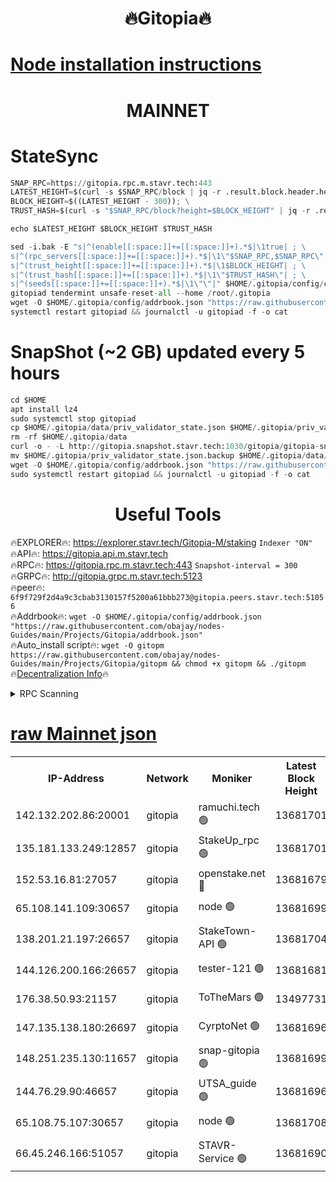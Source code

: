<h1 align="center"> 🔥Gitopia🔥</h1>

[Node installation instructions](https://github.com/obajay/nodes-Guides/tree/main/Projects/Gitopia)
=

<h1 align="center"> MAINNET</h1>

# StateSync
```python
SNAP_RPC=https://gitopia.rpc.m.stavr.tech:443
LATEST_HEIGHT=$(curl -s $SNAP_RPC/block | jq -r .result.block.header.height); \
BLOCK_HEIGHT=$((LATEST_HEIGHT - 300)); \
TRUST_HASH=$(curl -s "$SNAP_RPC/block?height=$BLOCK_HEIGHT" | jq -r .result.block_id.hash)

echo $LATEST_HEIGHT $BLOCK_HEIGHT $TRUST_HASH

sed -i.bak -E "s|^(enable[[:space:]]+=[[:space:]]+).*$|\1true| ; \
s|^(rpc_servers[[:space:]]+=[[:space:]]+).*$|\1\"$SNAP_RPC,$SNAP_RPC\"| ; \
s|^(trust_height[[:space:]]+=[[:space:]]+).*$|\1$BLOCK_HEIGHT| ; \
s|^(trust_hash[[:space:]]+=[[:space:]]+).*$|\1\"$TRUST_HASH\"| ; \
s|^(seeds[[:space:]]+=[[:space:]]+).*$|\1\"\"|" $HOME/.gitopia/config/config.toml
gitopiad tendermint unsafe-reset-all --home /root/.gitopia
wget -O $HOME/.gitopia/config/addrbook.json "https://raw.githubusercontent.com/obajay/nodes-Guides/main/Projects/Gitopia/addrbook.json"
systemctl restart gitopiad && journalctl -u gitopiad -f -o cat
```
# SnapShot (~2 GB) updated every 5 hours
```python
cd $HOME
apt install lz4
sudo systemctl stop gitopiad
cp $HOME/.gitopia/data/priv_validator_state.json $HOME/.gitopia/priv_validator_state.json.backup
rm -rf $HOME/.gitopia/data
curl -o - -L http://gitopia.snapshot.stavr.tech:1030/gitopia/gitopia-snap.tar.lz4 | lz4 -c -d - | tar -x -C $HOME/.gitopia --strip-components 2
mv $HOME/.gitopia/priv_validator_state.json.backup $HOME/.gitopia/data/priv_validator_state.json
wget -O $HOME/.gitopia/config/addrbook.json "https://raw.githubusercontent.com/obajay/nodes-Guides/main/Projects/Gitopia/addrbook.json"
sudo systemctl restart gitopiad && journalctl -u gitopiad -f -o cat
```
 <h1 align="center"> Useful Tools</h1>

🔥EXPLORER🔥:      https://explorer.stavr.tech/Gitopia-M/staking  `Indexer "ON"` \
🔥API🔥: 			 		 https://gitopia.api.m.stavr.tech \
🔥RPC🔥:           https://gitopia.rpc.m.stavr.tech:443              `Snapshot-interval = 300` \
🔥GRPC🔥:          http://gitopia.grpc.m.stavr.tech:5123 \
🔥peer🔥:					 `6f9f729f2d4a9c3cbab3130157f5200a61bbb273@gitopia.peers.stavr.tech:51056` \
🔥Addrbook🔥:    ```wget -O $HOME/.gitopia/config/addrbook.json "https://raw.githubusercontent.com/obajay/nodes-Guides/main/Projects/Gitopia/addrbook.json"``` \
🔥Auto_install script🔥: ```wget -O gitopm https://raw.githubusercontent.com/obajay/nodes-Guides/main/Projects/Gitopia/gitopm && chmod +x gitopm && ./gitopm``` \
🔥[Decentralization Info](https://github.com/obajay/StateSync-snapshots/tree/main/Projects/Gitopia/Decentralization)🔥

<details>
<summary>RPC Scanning</summary>

<h2 align="center"> We scan nodes in real time every 4 hours. And we provide the final result of RPC endpoints.
We cannot influence the operation of these nodes in any way. </h2>


```python
If Voting Power is higher than 0 --> then the Node is a validator of the network and may be subject to attack and be a potential threat to the chain.
```
```python
We marked such validators with a red symbol
```

</details>

[raw Mainnet json](https://rpc-check.gitopm.stavr.tech/gitopm/rpc-gitopm-result.json)
=

<table><tr><th>IP-Address</th><th>Network</th><th>Moniker</th><th>Latest Block Height</th><th>Earliest Block Height</th><th>Catching Up</th><th>Tx Index</th><th>Voting Power</th><th>Scan Time</th></tr><tr><td>142.132.202.86:20001</td><td>gitopia</td><td>ramuchi.tech 🟢</td><td>13681701</td><td>6548337</td><td>False</td><td>on</td><td>0</td><td>2024-02-12T00:13:56.311143872UTC</td></tr><tr><td>135.181.133.249:12857</td><td>gitopia</td><td>StakeUp_rpc 🟢</td><td>13681701</td><td>8010001</td><td>False</td><td>on</td><td>0</td><td>2024-02-12T00:13:56.716088282UTC</td></tr><tr><td>152.53.16.81:27057</td><td>gitopia</td><td>openstake.net 🔴</td><td>13681679</td><td>10455001</td><td>False</td><td>off</td><td>43286</td><td>2024-02-12T00:13:20.238164528UTC</td></tr><tr><td>65.108.141.109:30657</td><td>gitopia</td><td>node 🟢</td><td>13681699</td><td>12299845</td><td>False</td><td>on</td><td>0</td><td>2024-02-12T00:13:53.669978220UTC</td></tr><tr><td>138.201.21.197:26657</td><td>gitopia</td><td>StakeTown-API 🟢</td><td>13681704</td><td>12733501</td><td>False</td><td>on</td><td>0</td><td>2024-02-12T00:14:01.140825738UTC</td></tr><tr><td>144.126.200.166:26657</td><td>gitopia</td><td>tester-121 🟢</td><td>13681681</td><td>12832814</td><td>False</td><td>off</td><td>0</td><td>2024-02-12T00:13:22.664639063UTC</td></tr><tr><td>176.38.50.93:21157</td><td>gitopia</td><td>ToTheMars 🟢</td><td>13497731</td><td>12883228</td><td>False</td><td>on</td><td>0</td><td>2024-02-12T00:13:23.135125475UTC</td></tr><tr><td>147.135.138.180:26697</td><td>gitopia</td><td>CyrptoNet 🟢</td><td>13681696</td><td>12883228</td><td>False</td><td>off</td><td>0</td><td>2024-02-12T00:13:49.184531166UTC</td></tr><tr><td>148.251.235.130:11657</td><td>gitopia</td><td>snap-gitopia 🟢</td><td>13681699</td><td>12908001</td><td>False</td><td>on</td><td>0</td><td>2024-02-12T00:13:53.910771839UTC</td></tr><tr><td>144.76.29.90:46657</td><td>gitopia</td><td>UTSA_guide 🟢</td><td>13681696</td><td>13035301</td><td>False</td><td>on</td><td>0</td><td>2024-02-12T00:13:48.819447752UTC</td></tr><tr><td>65.108.75.107:30657</td><td>gitopia</td><td>node 🟢</td><td>13681708</td><td>13189502</td><td>False</td><td>on</td><td>0</td><td>2024-02-12T00:14:07.705191144UTC</td></tr><tr><td>66.45.246.166:51057</td><td>gitopia</td><td>STAVR-Service 🟢</td><td>13681690</td><td>13673001</td><td>False</td><td>on</td><td>0</td><td>2024-02-12T00:13:38.233628649UTC</td></tr></table>
